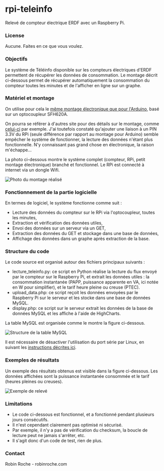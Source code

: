 # rpi-teleinfo

Relevé de compteur électrique ERDF avec un Raspberry Pi.

### License

Aucune. Faites en ce que vous voulez.

### Objectifs

Le système de Téléinfo disponible sur les compteurs électriques d'ERDF permettent de récupérer les données de consommation. Le montage décrit ci-dessous permet de récupérer automatiquement la consommation du compteur toutes les minutes et de l'afficher en ligne sur un graphe.

### Matériel et montage

On utilise pour cela le [même montage électronique que pour l'Arduino](https://github.com/robinroche/arduino-teleinfo), basé sur un optocoupleur SFH620A.

On pourra se référer à d'autres site pour des détails sur le montage, comme [celui-ci](http://www.magdiblog.fr/gpio/teleinfo-edf-suivi-conso-de-votre-compteur-electrique/) par exemple. J'ai toutefois constaté qu'ajouter une liaison à un PIN 3.3V du RPi (seule différence par rapport au montage pour Arduino) semble empêcher le système de fonctionner, la lecture des données n'étant plus fonctionnelle. N'y connaissant pas grand chose en électronique, la raison m'échappe...

La photo ci-dessous montre le système complet (compteur, RPi, petit montage électronique) branché et fonctionnel. Le RPi est connecté à internet via un dongle Wifi.

![Photo du montage réalisé](http://robinroche.com/webpage/images/400px-IMG_6326.JPG)

### Fonctionnement de la partie logicielle

En termes de logiciel, le système fonctionne comme suit :
- Lecture des données du compteur sur le RPi via l'optocoupleur, toutes les minutes,
- Extraction et vérification des données utiles,
- Envoi des données sur un serveur via un GET,
- Extraction des données du GET et stockage dans une base de données,
- Affichage des données dans un graphe après extraction de la base.

### Structure du code

Le code source est organisé autour des fichiers principaux suivants :

- lecture_teleinfo.py: ce script en Python réalise la lecture du flux envoyé par le compteur sur le Raspberry Pi, et extrait les données utiles : la consommation instantanée (PAPP, puissance apparente en VA, ici notée en W pour simplifier), et le tarif heure pleine ou creuse (PTEC).
- upload_data.php: ce script reçoit les données envoyées par le Raspberry Pi sur le serveur et les stocke dans une base de données MySQL.
- display.php: ce script sur le serveur extrait les données de la base de données MySQL et les affiche à l'aide de HighCharts.

La table MySQL est organisée comme le montre la figure ci-dessous.

![Structure de la table MySQL](http://robinroche.com/webpage/images/Table.PNG)

Il est nécessaire de désactiver l'utilisation du port série par Linux, en suivant les [instructions décrites ici](http://elinux.org/RPi_Serial_Connection#Preventing_Linux_using_the_serial_port).

### Exemples de résultats

Un exemple des résultats obtenus est visible dans la figure ci-dessous. Les données affichées sont la puissance instantanée consommée et le tarif (heures pleines ou creuses).

![Exemple de relevé](http://robinroche.com/webpage/images/Screenshot.PNG)

### Limitations

- Le code ci-dessous est fonctionnel, et a fonctionné pendant plusieurs jours consécutifs. 
- Il n'est cependant clairement pas optimisé ni sécurisé. 
- Par exemple, il n'y a pas de vérification du checksum, la boucle de lecture peut ne jamais s'arrêter, etc. 
- Il s'agit donc d'un code de test, rien de plus.

### Contact

Robin Roche - robinroche.com
